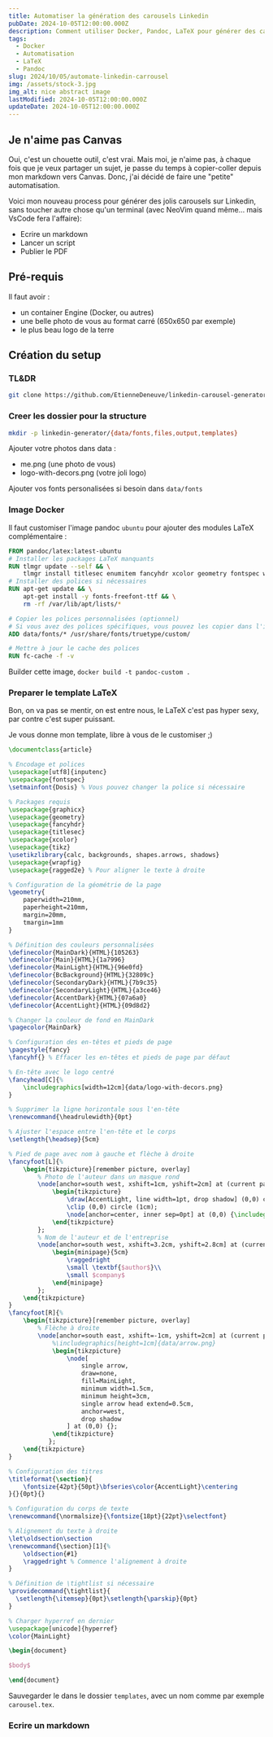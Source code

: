 ```yaml
---
title: Automatiser la génération des carousels Linkedin
pubDate: 2024-10-05T12:00:00.000Z
description: Comment utiliser Docker, Pandoc, LaTeX pour générer des carousels pour linkedin
tags:
  - Docker
  - Automatisation
  - LaTeX
  - Pandoc
slug: 2024/10/05/automate-linkedin-carrousel
img: /assets/stock-3.jpg
img_alt: nice abstract image
lastModified: 2024-10-05T12:00:00.000Z
updateDate: 2024-10-05T12:00:00.000Z
---
```


## Je n'aime pas Canvas

Oui, c'est un chouette outil, c'est vrai. Mais moi, je n'aime pas, à chaque fois que je veux partager un sujet, je passe du temps à copier-coller depuis mon markdown vers Canvas.
Donc, j'ai décidé de faire une "petite" automatisation.

Voici mon nouveau process pour générer des jolis carousels sur Linkedin, sans toucher autre chose qu'un terminal (avec NeoVim quand même... mais VsCode fera l'affaire):

- Ecrire un markdown
- Lancer un script
- Publier le PDF

## Pré-requis

Il faut avoir : 

- un container Engine (Docker, ou autres)
- une belle photo de vous au format carré (650x650 par exemple)
- le plus beau logo de la terre

## Création du setup

### TL&DR

```bash
git clone https://github.com/EtienneDeneuve/linkedin-carousel-generator.git
```

### Creer les dossier pour la structure

```bash
mkdir -p linkedin-generator/{data/fonts,files,output,templates}
```

Ajouter votre photos dans data :

- me.png (une photo de vous)
- logo-with-decors.png (votre joli logo)

Ajouter vos fonts personalisées si besoin dans `data/fonts`

### Image Docker

Il faut customiser l'image pandoc `ubuntu` pour ajouter des modules LaTeX complémentaire :

```dockerfile
FROM pandoc/latex:latest-ubuntu
# Installer les packages LaTeX manquants
RUN tlmgr update --self && \
    tlmgr install titlesec enumitem fancyhdr xcolor geometry fontspec wrapfig ragged2e pgf hyperref
# Installer des polices si nécessaires
RUN apt-get update && \
    apt-get install -y fonts-freefont-ttf && \
    rm -rf /var/lib/apt/lists/*

# Copier les polices personnalisées (optionnel)
# Si vous avez des polices spécifiques, vous pouvez les copier dans l'image
ADD data/fonts/* /usr/share/fonts/truetype/custom/

# Mettre à jour le cache des polices
RUN fc-cache -f -v
```

Builder cette image, `docker build -t pandoc-custom .`

### Preparer le template LaTeX

Bon, on va pas se mentir, on est entre nous, le LaTeX c'est pas hyper sexy, par contre c'est super puissant.

Je vous donne mon template, libre à vous de le customiser ;) 

```latex
\documentclass{article}

% Encodage et polices
\usepackage[utf8]{inputenc}
\usepackage{fontspec}
\setmainfont{Dosis} % Vous pouvez changer la police si nécessaire

% Packages requis
\usepackage{graphicx}
\usepackage{geometry}
\usepackage{fancyhdr}
\usepackage{titlesec}
\usepackage{xcolor}
\usepackage{tikz}
\usetikzlibrary{calc, backgrounds, shapes.arrows, shadows}
\usepackage{wrapfig}
\usepackage{ragged2e} % Pour aligner le texte à droite

% Configuration de la géométrie de la page
\geometry{
    paperwidth=210mm,
    paperheight=210mm,
    margin=20mm, 
    tmargin=1mm
}

% Définition des couleurs personnalisées
\definecolor{MainDark}{HTML}{105263}
\definecolor{Main}{HTML}{1a7996}
\definecolor{MainLight}{HTML}{96e0fd}
\definecolor{BcBackground}{HTML}{32809c}
\definecolor{SecondaryDark}{HTML}{7b9c35}
\definecolor{SecondaryLight}{HTML}{a3ce46}
\definecolor{AccentDark}{HTML}{07a6a0}
\definecolor{AccentLight}{HTML}{09d8d2}

% Changer la couleur de fond en MainDark
\pagecolor{MainDark}

% Configuration des en-têtes et pieds de page
\pagestyle{fancy}
\fancyhf{} % Effacer les en-têtes et pieds de page par défaut

% En-tête avec le logo centré
\fancyhead[C]{%
    \includegraphics[width=12cm]{data/logo-with-decors.png}
}

% Supprimer la ligne horizontale sous l'en-tête
\renewcommand{\headrulewidth}{0pt}

% Ajuster l'espace entre l'en-tête et le corps
\setlength{\headsep}{5cm}

% Pied de page avec nom à gauche et flèche à droite
\fancyfoot[L]{%
    \begin{tikzpicture}[remember picture, overlay]
        % Photo de l'auteur dans un masque rond
        \node[anchor=south west, xshift=1cm, yshift=2cm] at (current page.south west) {%
            \begin{tikzpicture}
                \draw[AccentLight, line width=1pt, drop shadow] (0,0) circle (1cm);
                \clip (0,0) circle (1cm);
                \node[anchor=center, inner sep=0pt] at (0,0) {\includegraphics[width=2cm]{data/me.png}};
            \end{tikzpicture}
        };
        % Nom de l'auteur et de l'entreprise
        \node[anchor=south west, xshift=3.2cm, yshift=2.8cm] at (current page.south west) {%
            \begin{minipage}{5cm}
                \raggedright
                \small \textbf{$author$}\\
                \small $company$
            \end{minipage}
        };
    \end{tikzpicture}
}
\fancyfoot[R]{%
    \begin{tikzpicture}[remember picture, overlay]
        % Flèche à droite
        \node[anchor=south east, xshift=-1cm, yshift=2cm] at (current page.south east) {%
            %\includegraphics[height=1cm]{data/arrow.png}
            \begin{tikzpicture}
                \node[
                    single arrow,
                    draw=none,
                    fill=MainLight,
                    minimum width=1.5cm,
                    minimum height=3cm,
                    single arrow head extend=0.5cm,
                    anchor=west,
                    drop shadow
                ] at (0,0) {};
            \end{tikzpicture}
           };
    \end{tikzpicture}
}

% Configuration des titres
\titleformat{\section}{
    \fontsize{42pt}{50pt}\bfseries\color{AccentLight}\centering
}{}{0pt}{}

% Configuration du corps de texte
\renewcommand{\normalsize}{\fontsize{18pt}{22pt}\selectfont}

% Alignement du texte à droite
\let\oldsection\section
\renewcommand{\section}[1]{%
    \oldsection{#1}
    \raggedright % Commence l'alignement à droite
}

% Définition de \tightlist si nécessaire
\providecommand{\tightlist}{
  \setlength{\itemsep}{0pt}\setlength{\parskip}{0pt}
}

% Charger hyperref en dernier
\usepackage[unicode]{hyperref}
\color{MainLight}

\begin{document}

$body$

\end{document}
```

Sauvegarder le dans le dossier `templates`, avec un nom comme par exemple `carousel.tex`.

### Ecrire un markdown

